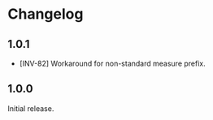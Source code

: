 # Changelog

## 1.0.1
- [INV-82] Workaround for non-standard measure prefix.

## 1.0.0
Initial release.
